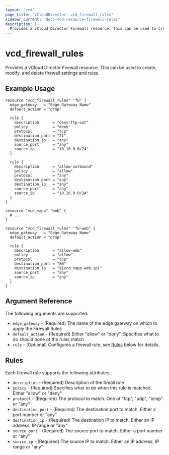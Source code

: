 ```yaml
---
layout: "vcd"
page_title: "vCloudDirector: vcd_firewall_rules"
sidebar_current: "docs-vcd-resource-firewall-rules"
description: |-
  Provides a vCloud Director Firewall resource. This can be used to create, modify, and delete firewall settings and rules.
---
```


# vcd\_firewall\_rules

Provides a vCloud Director Firewall resource. This can be used to create,
modify, and delete firewall settings and rules.

## Example Usage

```
resource "vcd_firewall_rules" "fw" {
  edge_gateway   = "Edge Gateway Name"
  default_action = "drop"

  rule {
    description      = "deny-ftp-out"
    policy           = "deny"
    protocol         = "tcp"
    destination_port = "21"
    destination_ip   = "any"
    source_port      = "any"
    source_ip        = "10.10.0.0/24"
  }

  rule {
    description      = "allow-outbound"
    policy           = "allow"
    protocol         = "any"
    destination_port = "any"
    destination_ip   = "any"
    source_port      = "any"
    source_ip        = "10.10.0.0/24"
  }
}

resource "vcd_vapp" "web" {
  # ...
}

resource "vcd_firewall_rules" "fw-web" {
  edge_gateway   = "Edge Gateway Name"
  default_action = "drop"

  rule {
    description      = "allow-web"
    policy           = "allow"
    protocol         = "tcp"
    destination_port = "80"
    destination_ip   = "${vcd_vapp.web.ip}"
    source_port      = "any"
    source_ip        = "any"
  }
}
```

## Argument Reference

The following arguments are supported:

* `edge_gateway` - (Required) The name of the edge gateway on which to apply the Firewall Rules
* `default_action` - (Required) Either "allow" or "deny". Specifies what to do should none of the rules match
* `rule` - (Optional) Configures a firewall rule; see [Rules](#rules) below for details.

<a id="rules"></a>
## Rules

Each firewall rule supports the following attributes:

* `description` - (Required) Description of the fireall rule
* `policy` - (Required) Specifies what to do when this rule is matched. Either "allow" or "deny"
* `protocol` - (Required) The protocol to match. One of "tcp", "udp", "icmp" or "any"
* `destination_port` - (Required) The destination port to match. Either a port number or "any"
* `destination_ip` - (Required) The destination IP to match. Either an IP address, IP range or "any"
* `source_port` - (Required) The source port to match. Either a port number or "any"
* `source_ip` - (Required) The source IP to match. Either an IP address, IP range or "any"
